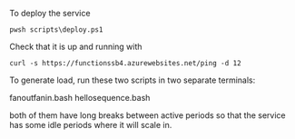 To deploy the service 

```
pwsh scripts\deploy.ps1
```

Check that it is up and running with

```
curl -s https://functionssb4.azurewebsites.net/ping -d 12
```

To generate load, run these two scripts in two separate terminals:

fanoutfanin.bash
hellosequence.bash


both of them have long breaks between active periods so that the service has some idle periods where it will scale in.



